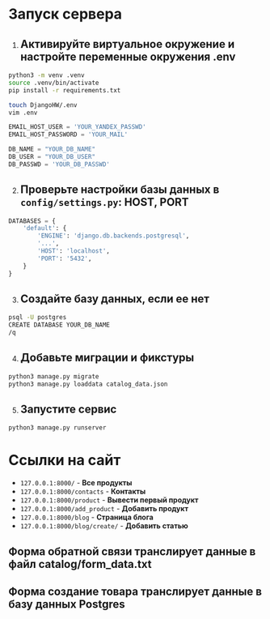 # Запуск сервера
1. ## Активируйте виртуальное окружение и настройте переменные окружения .env
```bash
python3 -m venv .venv
source .venv/bin/activate
pip install -r requirements.txt

touch DjangoHW/.env
vim .env
```

```python
EMAIL_HOST_USER = 'YOUR_YANDEX_PASSWD'
EMAIL_HOST_PASSWORD = 'YOUR_MAIL'

DB_NAME = "YOUR_DB_NAME"
DB_USER = "YOUR_DB_USER"
DB_PASSWD = 'YOUR_DB_PASSWD'
```

2. ## Проверьте настройки базы данных в `config/settings.py`: HOST, PORT
```python
DATABASES = {
    'default': {
        'ENGINE': 'django.db.backends.postgresql',
        '...',
        'HOST': 'localhost',
        'PORT': '5432',
    }
}
```

3. ## Создайте базу данных, если ее нет
```bash
psql -U postgres
CREATE DATABASE YOUR_DB_NAME
/q
```

4. ## Добавьте миграции и фикстуры
```bash
python3 manage.py migrate
python3 manage.py loaddata catalog_data.json
```

5. ## Запустите сервис
```bash
python3 manage.py runserver
```

# Ссылки на сайт
- `127.0.0.1:8000/` - **Все продукты**
- `127.0.0.1:8000/contacts` - **Контакты**
- `127.0.0.1:8000/product` - **Вывести первый продукт**
- `127.0.0.1:8000/add_product` - **Добавить продукт**
- `127.0.0.1:8000/blog` - **Страница блога**
- `127.0.0.1:8000/blog/create/` - **Добавить статью**


## Форма обратной связи транслирует данные в файл catalog/form_data.txt
## Форма создание товара транслирует данные в базу данных Postgres
